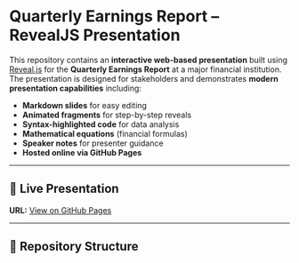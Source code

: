 # Quarterly Earnings Report – RevealJS Presentation

This repository contains an **interactive web-based presentation** built using [Reveal.js](https://revealjs.com/) for the **Quarterly Earnings Report** at a major financial institution.  
The presentation is designed for stakeholders and demonstrates **modern presentation capabilities** including:

- **Markdown slides** for easy editing
- **Animated fragments** for step-by-step reveals
- **Syntax-highlighted code** for data analysis
- **Mathematical equations** (financial formulas)
- **Speaker notes** for presenter guidance
- **Hosted online via GitHub Pages**

---

## 📌 Live Presentation
**URL:** [View on GitHub Pages](https://reneenor13.github.io/tdsGA7-q1/#/)  

---

## 📂 Repository Structure
